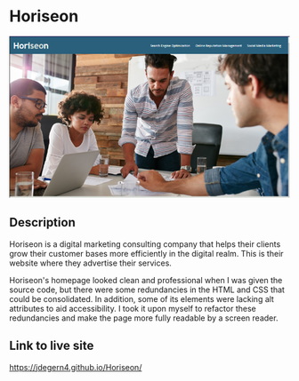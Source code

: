 # Horiseon

![](./assets/images/horiseon-screenshot.PNG)

## Description

Horiseon is a digital marketing consulting company that helps their clients grow their customer bases more efficiently in the digital realm. This is their website where they advertise their services.

Horiseon's homepage looked clean and professional when I was given the source code, but there were some redundancies in the HTML and CSS that could be consolidated. In addition, some of its elements were lacking alt attributes to aid accessibility. I took it upon myself to refactor these redundancies and make the page more fully readable by a screen reader.

## Link to live site

https://jdegern4.github.io/Horiseon/